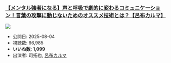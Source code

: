 ### [【メンタル強者になる】声と呼吸で劇的に変わるコミュニケーション！言葉の攻撃に動じないためのオススメ技術とは？【呂布カルマ】](https://www.youtube.com/watch?v=E2Ayc48Egyw)
[![](https://img.youtube.com/vi/E2Ayc48Egyw/sddefault.jpg)](https://www.youtube.com/watch?v=E2Ayc48Egyw)
-   公開日: 2025-08-04
-   視聴数: 66,985
-   **いいね数: 1,099**
-   出演者: 司拓也, [呂布カルマ](/rehacq_fan/people/呂布カルマ "wikilink")
